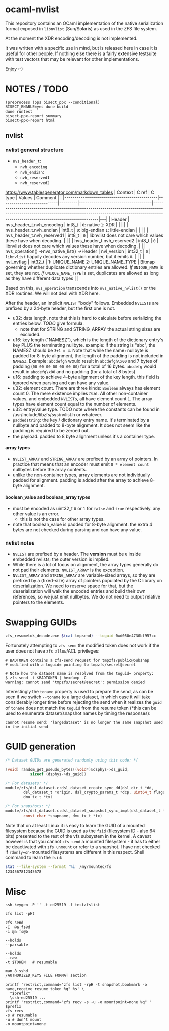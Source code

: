 # ocaml-nvlist

This repository contains an OCaml implementation of the native serialization
format exposed in `libnvlist` (Sun/Solaris) as used in the ZFS file system.

At the moment the XDR encoding/decoding is not implemented.

It was written with a specific use in mind, but is released here in case
it is useful for other people. If nothing else there is a fairly extensive
testsuite with test vectors that may be relevant for other implementations.

Enjoy :-)

# NOTES / TODO

```dune
(preprocess (pps bisect_ppx --conditional)
BISECT_ENABLE=yes dune build
dune runtest
bisect-ppx-report summary
bisect-ppx-report html
```

## nvlist

### nvlist general structure

- `nvs_header_t`:
  - `nvh_encoding`
  - `nvh_endian`:
  - `nvh_reserved1`
  - `nvh_reserved2`

https://www.tablesgenerator.com/markdown_tables
| Context                                      | C ref                      | C type  | Values                             | Comment                                                                                                                                                                                                       |   |
|----------------------------------------------|----------------------------|---------|------------------------------------|---------------------------------------------------------------------------------------------------------------------------------------------------------------------------------------------------------------|---|
| Header                                       | nvs_header_t.nvh_encoding  | int8_t  | `0`: native `1`: XDR               |                                                                                                                                                                                                               |   |
|                                              | nvs_header_t.nvh_endian    | int8_t  | `0`: big-endian `1`: little-endian |                                                                                                                                                                                                               |   |
|                                              | nvs_header_t.nvh_reserved1 | int8_t  | `0`                                | libnvlist does not care which values these have when decoding.                                                                                                                                                |   |
|                                              | hvs_header_t.nvh_reserved2 | int8_t  | `0`                                | libnvlist does not care which values these have when decoding.                                                                                                                                                |   |
| nvs_operation() ->nvs_native_list() ->Header | nvl_version                | int32_t | `0`                                | `libnvlist` happily decodes any version number, but it emits `0`.                                                                                                                                             |   |
|                                              | nvl_nvflag                 | int32_t | 1: UNIQUE_NAME 2: UNIQUE_NAME_TYPE | Bitmap governing whether duplicate dictionary entries are allowed. *If* `UNIQUE_NAME` is set, they are not. *if* `UNIQUE_NAME_TYPE` is set, duplicates are allowed as long as they have different data types  |   |

Based on this, `nvs_operation` transcends into `nvs_native_nvlist()` or the XDR routines. We will not deal with XDR here.

After the header, an implicit `NVLIST` "body" follows. Embedded `NVLIST`s are prefixed by a 24-byte header, but the first one is not.

- u32: data length. note that this is hard to calculate before serializing the entries below. *TODO* give formula.
  - note that for STRING and STRING_ARRAY the actual string sizes are excluded.
- u16: key length ("NAMESZ"), which is the length of the dictionary entry's key PLUS the terminating nullbyte. example: if the string is "abc", the NAMESZ should be `3+1 = 4`. Note that while the name+nullbyte is padded for 8-byte alignment, the length of the padding is not included in `NAMESZ`. Example: `abcdefgh` would result in `abcdefgh\x00` and 7 bytes of padding (`00 00 00 00 00 00 00`) for a total of 16 bytes. `abcdefg` would result in `abcdefg\x00` and no padding (for a total of 8 bytes)
- u16: padding to achieve 4-byte alignment of the key length. this field is ignored when parsing and can have any value.
- u32: element count. There are three kinds: `Boolean` always has element count 0. The mere existence implies *true*. All other non-container values, and embedded `NVLIST`s, all have element count `1`. The array types have element count equal to the number of elements.
- u32: entry/value type. TODO note where the constants can be found in /usr/include/libzfs/sys/nvlist.h or whatever.
- `paddedstring`: the key / dictionary entry name. It's terminated by a nullbyte and padded to 8-byte alignment. It does not seem like the padding is required to be zeroed out.
- the payload. padded to 8 byte alignment unless it's a container type.


#### array types

- `NVLIST_ARRAY` and `STRING_ARRAY` are prefixed by an array of pointers. In practice that means that an encoder must emit `8 * element count` nullbytes before the array contents.
- unlike the non-container types, array elements are not individually padded for alignment. padding is added after the array to achieve 8-byte alignment.

#### boolean_value and boolean_array types

- must be encoded as uint32_t `0` or `1` for `false` and `true` respectively. any other value is an error.
  - this is not the case for other array types.
- note that boolean_value is padded for 8-byte alignment. the extra 4 bytes are not checked during parsing and can have any value.

### nvlist notes
- `NVLIST` are prefixed by a header. The **version** must be `0` inside embedded nvlists; the outer version is implied.
- While there is a lot of focus on alignment, the array types generally do not pad their elements. `NVLIST_ARRAY` is the exception.
- `NVLIST_ARRAY` and `STRING_ARRAY` are variable-sized arrays, so they are prefixed by a (fixed-size) array of pointers populated by the C library on deserialization.  We need to reserve space for that, but the deserialization will walk the encoded entries and build their own references, so we just emit nullbytes. We do not need to output relative pointers to the elements.

# Swapping GUIDs

```bash
zfs_resumetok_decode.exe $(cat tmpsend) --toguid 0xd050e4730bf957cc
```

Fortunately attempting to `zfs send` the modified token does not work if the user does not have `zfs allow`/ACL privileges:

```
# BADTOKEN contains a zfs-send request for tmpzfs/public@pubsnap
# modified with a toguid= pointing to tmpzfs/secret@secret

# Note how the dataset name is resolved from the toguid= property:
$ zfs send -t $BADTOKEN | hexdump -C
warning: cannot send 'tmpzfs/secret@secret': permission denied
```

Interestingly the `toname` property is used to prepare the send, as can be seen if we switch `--toname` to a large dataset, in which case it will take considerably longer time before rejecting the send when it realizes the `guid` of `toname` does not match the `toguid` from the resume token (*this can be used to enumerate dataset/snapshot names by timing the responses):
```
cannot resume send: 'largedataset' is no longer the same snapshot used in the initial send
```

# GUID generation

```c
/* Dataset GUIDs are generated randomly using this code: */

(void) random_get_pseudo_bytes((void*)&dsphys->ds_guid,
           sizeof (dsphys->ds_guid))

/* For datasets: */
module/zfs/dsl_dataset.c:dsl_dataset_create_sync_dd(dsl_dir_t *dd,
        dsl_dataset_t *origin, dsl_crypto_params_t *dcp, uint64_t flags,
        dmu_tx_t *tx)

/* For snapshots: */
module/zfs/dsl_dataset.c:dsl_dataset_snapshot_sync_impl(dsl_dataset_t *ds,
        const char *snapname, dmu_tx_t *tx)
```

Note that on at least Linux it is easy to learn the GUID of a mounted filesystem because the GUID is used as the `fsid` (filesystem ID - also 64 bits) presented to the rest of the vfs subsystem in the kernel. A caveat however is that you cannot `zfs send` a mounted filesystem - it has to either be deactivated with `zfs unmount` or refer to a snapshot. I have not checked if `rdonly=on`-mounted filesystems are different in this respect.
Shell command to learn the `fsid`:
```bash
stat --file-system --format '%i' /my/mounted/fs
1234567812345678
```


# Misc

```
ssh-keygen -P '' -t ed25519 -f testzfslist 

zfs list -pHt

zfs-send
-I  @a fs@d
-i @a fs@b

--holds
--parsable

--holds
--raw
-t $TOKEN	# resumable

man 8 sshd
/AUTHORIZED_KEYS FILE FORMAT section

printf 'restrict,command="zfs list -rpH -t snapshot,bookmark -o name,receive_resume_token %q" %s' \
  "$prefix"
  \ssh-ed25519 ...
printf 'restrict,command="zfs recv -s -u -o mountpoint=none %q" ' $prefix
zfs recv
-s # resumable
-u # don't mount
-o mountpoint=none
```